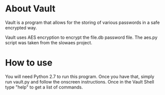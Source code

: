 About Vault
=====

Vault is a program that allows for the storing of various passwords in a safe encrypted way.

Vault uses AES encryption to encrypt the file.db password file. The aes.py script was taken from the slowaes project.

How to use
==========

You will need Python 2.7 to run this program. Once you have that, simply run vault.py and follow the onscreen instructions. Once in the Vault Shell type "help" to get a list of commands.
